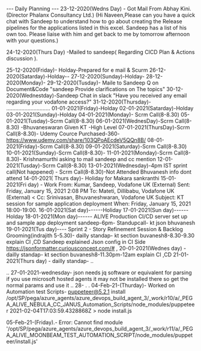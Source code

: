--- Daily Planning ---
23-12-2020(Wedns Day) - Got Mail From Abhay Kini.(Director Phalanx Consultancy Ltd.)
(Hi Naveen,Please can you have a quick chat with Sandeep to understand 
how to go about creating the Release pipelines for the applications listed in this excel.
Sandeep has a list of his own too.
Please liaise with him and get back to me by tomorrow afternoon with your questions.)


24-12-2020(Thurs Day) -Mailed to sandeep( Regarding CICD Plan & Actions discussion ).

25-12-2020(Friday)- Holday-Prepared for e mail & Scurm
26-12-2020(Satarday)-Holday--
27-12-2020(Sunday)-Holday-
28-12-2020(Monday)-
29-12-2020(Tusday)- Maile to Sandeep Q on Document&Code "sandeep Provide clarifications on The topics" 
30-12-2020(Wednestday)-Sandeep Chat in slack "Have you received any email regarding your vodafone access?"
31-12-2020(Thursday)-
.............................
01-01-2021(Friday)-Holday
02-01-2021(Satarday)-Holday
03-01-2021(Sunday)-Holday
04-01-2021(Monday)- Scrm Call(8-8.30)
05-01-2021(Tusday)-Scrm Call(8-8.30)
06-01-2021(WednesDay)-Scrm Call(8-8.30) -Bhuvaneswaran Given KT -High Level
07-01-2021(ThursDay)-Scrm Call(8-8.30)- Udemy Cource Purchased-360- https://www.udemy.com/share/103QPoAEcdeV5QQn8B/
08-01-2021(Friday)-Scrm Call(8-8.30) 
09-01-2021(Saturday)-Scrm Call(8-8.30)
10-01-2021(Sunday)-Scrm Call(8-8.30)- 
11-01-2021(Monday)-Scrm Call(8-8.30)- Krishnamurthi asking to mail sandeep and cc mention
12-01-2021(Tusday)-Scrm Call(8-8.30)
13-01-2021(Wednesday)-4pm IST sprint call(Not happened) - Scrm Call(8-8.30)-Not Attended Bhuvanesh info dont attend
14-01-2021( Thurs day)- Holiday for Makara sankranthi
15-01-2021(Fri day) - Work
From: Kumar, Sandeep, Vodafone UK (External) 
Sent: Friday, January 15, 2021 2:08 PM
To: Mateti, Dillibabu, Vodafone UK (External) <
Cc: Srinivasan, Bhuvaneshwaran, Vodafone UK 
Subject: KT session for sample application deployment
When: Friday, January 15, 2021 18:00-19:00.
16-01-2021(Sat day)------Holiday
17-01-2021(Sun day)------Holday
18-01-2021(Mon day)------ ALIVE Production CI/CD server set up and sample app deployment sandeep-6pm- Standupcall- kt json bhuvanesh
19-01-2021(Tus day)---- Sprint 2 - Story Refinement Session & Backlog Grooming(indrajith 5-5.30)- dailly standap- kt section buvanesh8-8.30-9.30 explain CI ,CD 
Sandeep explained Json config in CI Side
https://jsonformatter.curiousconcept.com/# ,
20-01-2021(Wednes day) - dailly standap- kt section buvanesh8-11.30pm-12am explain CI ,CD
21-01-2021(Thurs day) -  dailly standap-
..

..
27-01-2021-wednesday-
json needs jq software or equivalent for parsing
if you use microsoft hosted agents
it may not be installed there
so get the normal params
and use it
..
28-
.
.
04-Feb-21-(Thurday)- Worked on Automation test Scripts-
puppeteer@5.2.1 install /opt/SP/pega/azure_agents/azure_devops_build_agent_3/_work/r10/a/_PEGA_ALIVE_NEBULA_CC_JANUS_Automation_Scripts/node_modules/puppeteer
2021-02-04T17:03:59.4328868Z > node install.js

05-Feb-21-(Friday).- 
Error: Cannot find module '/opt/SP/pega/azure_agents/azure_devops_build_agent_3/_work/r11/a/_PEGA_ALIVE_MOONBEAM_TEST_AUTOMATION_SCRIPT/node_modules/puppeteer/install.js'
